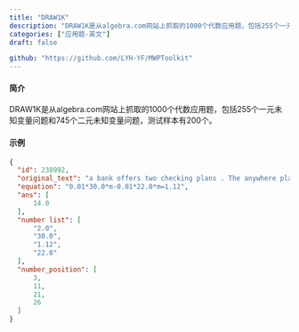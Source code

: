```yaml
---
title: "DRAW1K"
description: "DRAW1K是从algebra.com网站上抓取的1000个代数应用题，包括255个一元未知变量问题和745个二元未知变量问题，测试样本有200个。"
categories: ["应用题-英文"]
draft: false

github: "https://github.com/LYH-YF/MWPToolkit"
---
```


#### 简介

DRAW1K是从algebra.com网站上抓取的1000个代数应用题，包括255个一元未知变量问题和745个二元未知变量问题，测试样本有200个。

#### 示例

```json
{
  "id": 238992,
  "original_text": "a bank offers two checking plans . The anywhere plan charges 30 cents per check . Th Accucheck plan costs $ 1.12 a month , plus 22 cents per check . For what number of checks will the Accucheck plan costs less than the Anywhere plan ?",
  "equation": "0.01*30.0*m-0.01*22.0*m=1.12",
  "ans": [
      14.0
  ],
  "number list": [
      "2.0",
      "30.0",
      "1.12",
      "22.0"
  ],
  "number_position": [
      3,
      11,
      21,
      26
  ]
}
```